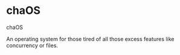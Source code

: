 # chaOS
chaOS

An operating system for those tired of all those excess features like concurrency or files.
